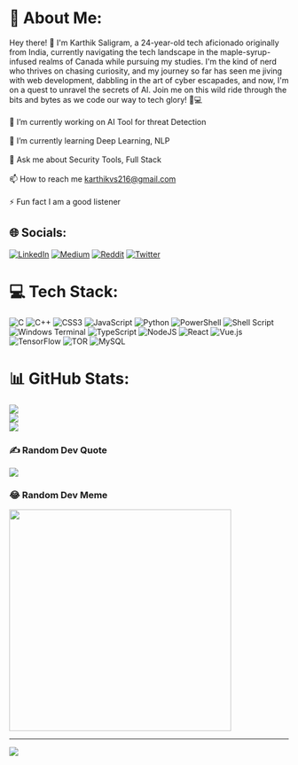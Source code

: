 # 💫 About Me:
Hey there! 👋 I'm Karthik Saligram, a 24-year-old tech aficionado originally from India, currently navigating the tech landscape in the maple-syrup-infused realms of Canada while pursuing my studies. I'm the kind of nerd who thrives on chasing curiosity, and my journey so far has seen me jiving with web development, dabbling in the art of cyber escapades, and now, I'm on a quest to unravel the secrets of AI. Join me on this wild ride through the bits and bytes as we code our way to tech glory! 🚀💻<br><br>🔭 I’m currently working on AI Tool for threat Detection<br><br>🌱 I’m currently learning Deep Learning, NLP<br><br>💬 Ask me about Security Tools, Full Stack<br><br>📫 How to reach me karthikvs216@gmail.com<br><br>⚡ Fun fact I am a good listener


## 🌐 Socials:
[![LinkedIn](https://img.shields.io/badge/LinkedIn-%230077B5.svg?logo=linkedin&logoColor=white)](https://linkedin.com/in/karthikeya-saligram-17968518b) [![Medium](https://img.shields.io/badge/Medium-12100E?logo=medium&logoColor=white)](https://medium.com/@@karthikvs216) [![Reddit](https://img.shields.io/badge/Reddit-%23FF4500.svg?logo=Reddit&logoColor=white)](https://reddit.com/user/SmallNinja0) [![Twitter](https://img.shields.io/badge/Twitter-%231DA1F2.svg?logo=Twitter&logoColor=white)](https://twitter.com/@n00bgam3r420) 

# 💻 Tech Stack:
![C](https://img.shields.io/badge/c-%2300599C.svg?style=for-the-badge&logo=c&logoColor=white) ![C++](https://img.shields.io/badge/c++-%2300599C.svg?style=for-the-badge&logo=c%2B%2B&logoColor=white) ![CSS3](https://img.shields.io/badge/css3-%231572B6.svg?style=for-the-badge&logo=css3&logoColor=white) ![JavaScript](https://img.shields.io/badge/javascript-%23323330.svg?style=for-the-badge&logo=javascript&logoColor=%23F7DF1E) ![Python](https://img.shields.io/badge/python-3670A0?style=for-the-badge&logo=python&logoColor=ffdd54) ![PowerShell](https://img.shields.io/badge/PowerShell-%235391FE.svg?style=for-the-badge&logo=powershell&logoColor=white) ![Shell Script](https://img.shields.io/badge/shell_script-%23121011.svg?style=for-the-badge&logo=gnu-bash&logoColor=white) ![Windows Terminal](https://img.shields.io/badge/Windows%20Terminal-%234D4D4D.svg?style=for-the-badge&logo=windows-terminal&logoColor=white) ![TypeScript](https://img.shields.io/badge/typescript-%23007ACC.svg?style=for-the-badge&logo=typescript&logoColor=white) ![NodeJS](https://img.shields.io/badge/node.js-6DA55F?style=for-the-badge&logo=node.js&logoColor=white) ![React](https://img.shields.io/badge/react-%2320232a.svg?style=for-the-badge&logo=react&logoColor=%2361DAFB) ![Vue.js](https://img.shields.io/badge/vue.js-%2335495e.svg?style=for-the-badge&logo=vuedotjs&logoColor=%234FC08D) ![TensorFlow](https://img.shields.io/badge/TensorFlow-%23FF6F00.svg?style=for-the-badge&logo=TensorFlow&logoColor=white) ![TOR](https://img.shields.io/badge/tor-%237E4798.svg?style=for-the-badge&logo=tor-project&logoColor=white) ![MySQL](https://img.shields.io/badge/mysql-%2300000f.svg?style=for-the-badge&logo=mysql&logoColor=white)
# 📊 GitHub Stats:
![](https://github-readme-stats.vercel.app/api?username=karthik-07&theme=dark&hide_border=false&include_all_commits=true&count_private=true)<br/>
![](https://github-readme-streak-stats.herokuapp.com/?user=karthik-07&theme=dark&hide_border=false)<br/>
![](https://github-readme-stats.vercel.app/api/top-langs/?username=karthik-07&theme=dark&hide_border=false&include_all_commits=true&count_private=true&layout=compact)

### ✍️ Random Dev Quote
![](https://quotes-github-readme.vercel.app/api?type=horizontal&theme=light)

### 😂 Random Dev Meme
<img src='https://randommeme-five.vercel.app/' style="height: 400px;"/>

---
[![](https://visitcount.itsvg.in/api?id=karthik-07&icon=0&color=4)](https://visitcount.itsvg.in)

<!-- Proudly created with GPRM ( https://gprm.itsvg.in ) -->
